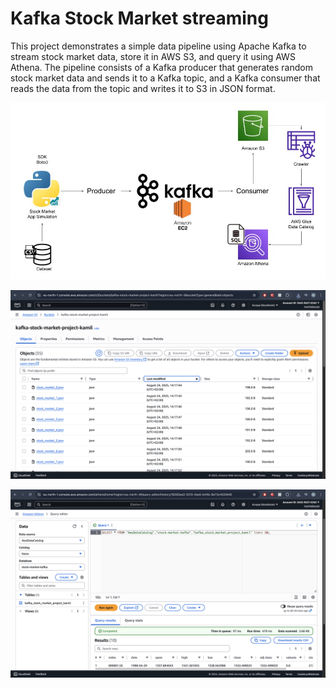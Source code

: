 # Kafka Stock Market streaming
This project demonstrates a simple data pipeline using Apache Kafka to stream stock market data, store it in AWS S3, and query it using AWS Athena. The pipeline consists of a Kafka producer that generates random stock market data and sends it to a Kafka topic, and a Kafka consumer that reads the data from the topic and writes it to S3 in JSON format.

![alt text](img/design_screen.png)

![alt text](img/s3_screen.png)

![alt text](img/athena_screen.png)